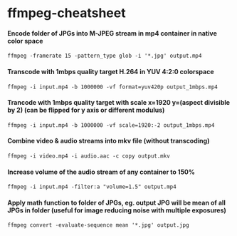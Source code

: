 # ffmpeg-cheatsheet

#### Encode folder of JPGs into M-JPEG stream in mp4 container in native color space
`ffmpeg -framerate 15 -pattern_type glob -i '*.jpg' output.mp4`

#### Transcode with 1mbps quality target H.264 in YUV 4:2:0 colorspace
`ffmpeg -i input.mp4 -b 1000000 -vf format=yuv420p output_1mbps.mp4`

#### Trancode with 1mbps quality target with scale x=1920 y=(aspect divisible by 2) (can be flipped for y axis or different modulus)
`ffmpeg -i input.mp4 -b 1000000 -vf scale=1920:-2 output_1mbps.mp4`

#### Combine video & audio streams into mkv file (without transcoding)
`ffmpeg -i video.mp4 -i audio.aac -c copy output.mkv`

#### Increase volume of the audio stream of any container to 150%
`ffmpeg -i input.mp4 -filter:a "volume=1.5" output.mp4`

#### Apply math function to folder of JPGs, eg. output JPG will be mean of all JPGs in folder (useful for image reducing noise with multiple exposures)
`ffmpeg convert -evaluate-sequence mean '*.jpg' output.jpg`
